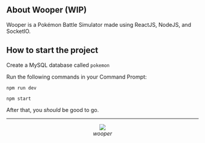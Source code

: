 ## About Wooper (WIP)

Wooper is a Pokémon Battle Simulator made using ReactJS, NodeJS, and SocketIO. 

## How to start the project

Create a MySQL database called `pokemon`

Run the following commands in your Command Prompt:

`npm run dev`

`npm start`

After that, you *should* be good to go.

---

<div align='center'><img src='https://serebii.net/swordshield/pokemon/194.png' align='center'></img></div>
<div align='center'><i>wooper</i></div>
